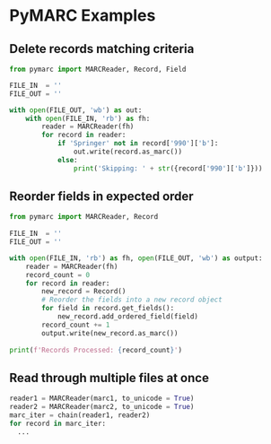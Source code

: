 PyMARC Examples
============

## Delete records matching criteria

```python
from pymarc import MARCReader, Record, Field

FILE_IN  = ''
FILE_OUT = ''

with open(FILE_OUT, 'wb') as out:
	with open(FILE_IN, 'rb') as fh:
		reader = MARCReader(fh)
		for record in reader:
			if 'Springer' not in record['990']['b']:
				out.write(record.as_marc())
			else:
				print('Skipping: ' + str({record['990']['b']}))
```

## Reorder fields in expected order

```python
from pymarc import MARCReader, Record
​
FILE_IN  = ''
FILE_OUT = ''

with open(FILE_IN, 'rb') as fh, open(FILE_OUT, 'wb') as output:
    reader = MARCReader(fh)
    record_count = 0
    for record in reader:
        new_record = Record()
        # Reorder the fields into a new record object
        for field in record.get_fields():
            new_record.add_ordered_field(field)
        record_count += 1
        output.write(new_record.as_marc())
​
print(f'Records Processed: {record_count}')
```

## Read through multiple files at once

```python
reader1 = MARCReader(marc1, to_unicode = True)
reader2 = MARCReader(marc2, to_unicode = True)
marc_iter = chain(reader1, reader2)
for record in marc_iter:
  ...
```
